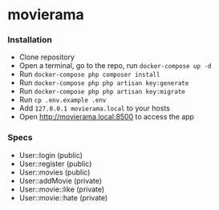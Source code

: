# movierama

### Installation
- Clone repository
- Open a terminal, go to the repo, run `docker-compose up -d`
- Run `docker-compose php composer install`
- Run `docker-compose php php artisan key:generate`
- Run `docker-compose php php artisan key:migrate`
- Run `cp .env.example .env`
- Add `127.0.0.1 movierama.local` to your hosts
- Open http://movierama.local:8500 to access the app


### Specs
- User::login (public)
- User::register (public)
- User::movies (public)
- User::addMovie (private)
- User::movie::like (private)
- User::movie::hate (private)
